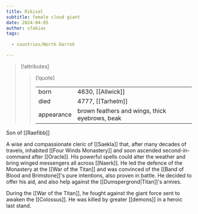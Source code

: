 ```yaml
---
title: Rikisol
subtitle: female cloud giant
date: 2024-04-05
author: sfakias
tags:
  
  - countries/North Darrok

---
```

> [!attributes]
> 
> > [!quote]
> >
> > | | |
> > | --- | --- |
> > | born | 4630, [[Allwick]] |
> > | died | 4777, [[Tarhelm]] |
> > | appearance | brown feathers and wings, thick eyebrows, beak |

Son of [[Raefibb]]

A wise and compassionate cleric of [[Saekla]] that, after many decades of travels, inhabited [[Four Winds Monastery]] and soon ascended second-in-command after [[Oracle]]. His powerful spells could alter the weather and bring winged messengers all across [[Naerk]]. He led the defence of the Monastery at the [[War of the Titan]] and was convinced of the [[Band of Blood and Brimstone]]'s pure intentions, also proven in battle. He decided to offer his aid, and also help against the [[Dumspergrond|Titan]]'s armies.

During the [[War of the Titan]], he fought against the giant force sent to awaken the [[Colossus]]. He was killed by greater [[demons]] in a heroic last stand.
